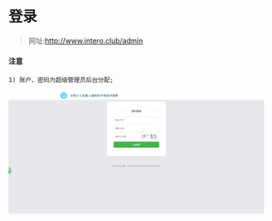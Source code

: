 # 登录

> 网址:http://www.intero.club/admin

#### 注意
    1) 账户、密码为超级管理员后台分配;

![](../static/img/baoming_admin/login.png)